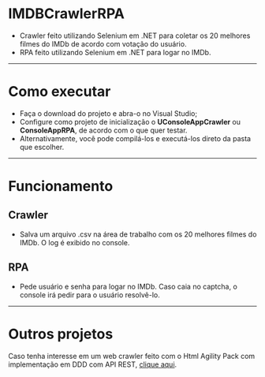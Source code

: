 # IMDBCrawlerRPA

- Crawler feito utilizando Selenium em .NET para coletar os 20 melhores filmes do IMDb de acordo com votação do usuário.
- RPA feito utilizando Selenium em .NET para logar no IMDb.

___

# Como executar

- Faça o download do projeto e abra-o no Visual Studio;
- Configure como projeto de inicialização o **UConsoleAppCrawler** ou **ConsoleAppRPA**, de acordo com o que quer testar.
- Alternativamente, você pode compilá-los e executá-los direto da pasta que escolher.

___

# Funcionamento

## Crawler
- Salva um arquivo .csv na área de trabalho com os 20 melhores filmes do IMDb. O log é exibido no console.

## RPA
- Pede usuário e senha para logar no IMDb. Caso caia no captcha, o console irá pedir para o usuário resolvê-lo.
  
___


# Outros projetos

Caso tenha interesse em um web crawler feito com o Html Agility Pack com implementação em DDD com API REST, [clique aqui](https://github.com/PauloVinicius97/WebCrawler).
